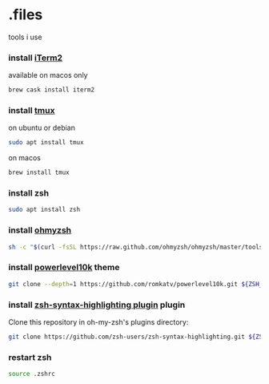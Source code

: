# .files

tools i use


### install [iTerm2](https://www.iterm2.com/)
available on macos only
```bash
brew cask install iterm2
```


### install [tmux](https://github.com/tmux/tmux/wiki)
on ubuntu or debian
```bash
sudo apt install tmux
```
on macos
```bash
brew install tmux
```


### install zsh
```bash
sudo apt install zsh
```


### install [ohmyzsh](https://ohmyz.sh/#install)
```bash
sh -c "$(curl -fsSL https://raw.github.com/ohmyzsh/ohmyzsh/master/tools/install.sh)"
```


### install [powerlevel10k](https://github.com/romkatv/powerlevel10k) theme
```bash
git clone --depth=1 https://github.com/romkatv/powerlevel10k.git ${ZSH_CUSTOM:-$HOME/.oh-my-zsh/custom}/themes/powerlevel10k
```


### install [zsh-syntax-highlighting plugin](https://github.com/zsh-users/zsh-syntax-highlighting/blob/master/INSTALL.md) plugin
Clone this repository in oh-my-zsh's plugins directory:
```bash
git clone https://github.com/zsh-users/zsh-syntax-highlighting.git ${ZSH_CUSTOM:-~/.oh-my-zsh/custom}/plugins/zsh-syntax-highlighting
```


### restart zsh
```bash
source .zshrc
```
